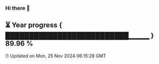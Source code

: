 ### Hi there 👋
⏳ Year progress { ██████████████████████████▁▁▁▁ } 89.96 %
---
⏰ Updated on Mon, 25 Nov 2024 06:15:28 GMT

